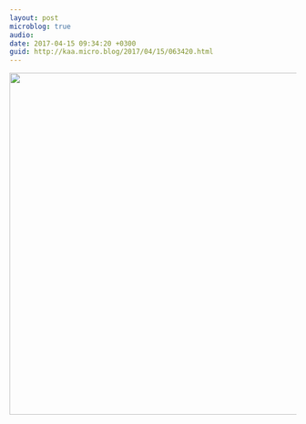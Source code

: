 ```yaml
---
layout: post
microblog: true
audio: 
date: 2017-04-15 09:34:20 +0300
guid: http://kaa.micro.blog/2017/04/15/063420.html
---
```



<img src="http://www.kaa.bz/uploads/2018/7e208f6f73.jpg" width="600" height="600" />
